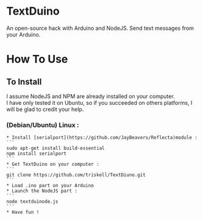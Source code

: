 TextDuino
=========

An open-source hack with Arduino and NodeJS. Send text messages from your Arduino.


How To Use
==========


To Install
----------

I assume NodeJS and NPM are already installed on your computer.  
I have only tested it on Ubuntu, so if you succeeded on others platforms, I will be glad to credit your help.

### (Debian/Ubuntu) Linux :

	* Install [serialport](https://github.com/JayBeavers/Reflecta)module :  
	```
	sudo apt-get install build-essential
	npm install serialport
	```
	* Get TextDuino on your computer :  
	```
	git clone https://github.com/triskell/TextDiuno.git
	```
	* Load .ino part on your Arduino
	* Launch the NodeJS part :
	```
	node textduinode.js
	```
	* Have fun !
